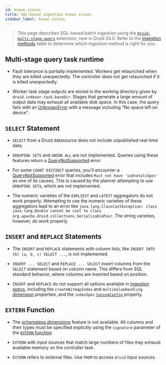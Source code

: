 ```yaml
---
id: known-issues
title: SQL-based ingestion known issues
sidebar_label: Known issues
---
```


<!--
  ~ Licensed to the Apache Software Foundation (ASF) under one
  ~ or more contributor license agreements.  See the NOTICE file
  ~ distributed with this work for additional information
  ~ regarding copyright ownership.  The ASF licenses this file
  ~ to you under the Apache License, Version 2.0 (the
  ~ "License"); you may not use this file except in compliance
  ~ with the License.  You may obtain a copy of the License at
  ~
  ~   http://www.apache.org/licenses/LICENSE-2.0
  ~
  ~ Unless required by applicable law or agreed to in writing,
  ~ software distributed under the License is distributed on an
  ~ "AS IS" BASIS, WITHOUT WARRANTIES OR CONDITIONS OF ANY
  ~ KIND, either express or implied.  See the License for the
  ~ specific language governing permissions and limitations
  ~ under the License.
  -->

> This page describes SQL-based batch ingestion using the [`druid-multi-stage-query`](../multi-stage-query/index.md)
> extension, new in Druid 24.0. Refer to the [ingestion methods](../ingestion/index.md#batch) table to determine which
> ingestion method is right for you.

## Multi-stage query task runtime

- Fault tolerance is partially implemented. Workers get relaunched when they are killed unexpectedly. The controller does not get relaunched if it is killed unexpectedly.

- Worker task stage outputs are stored in the working directory given by `druid.indexer.task.baseDir`. Stages that
generate a large amount of output data may exhaust all available disk space. In this case, the query fails with
an [UnknownError](./reference.md#error_UnknownError) with a message including "No space left on device".

## `SELECT` Statement

- `SELECT` from a Druid datasource does not include unpublished real-time data.

- `GROUPING SETS` and `UNION ALL` are not implemented. Queries using these features return a
  [QueryNotSupported](reference.md#error_QueryNotSupported) error.

- For some `COUNT DISTINCT` queries, you'll encounter a [QueryNotSupported](reference.md#error_QueryNotSupported) error
  that includes `Must not have 'subtotalsSpec'` as one of its causes. This is caused by the planner attempting to use
  `GROUPING SET`s, which are not implemented.

- The numeric varieties of the `EARLIEST` and `LATEST` aggregators do not work properly. Attempting to use the numeric
  varieties of these aggregators lead to an error like
  `java.lang.ClassCastException: class java.lang.Double cannot be cast to class org.apache.druid.collections.SerializablePair`.
  The string varieties, however, do work properly.

## `INSERT` and `REPLACE` Statements

- The `INSERT` and `REPLACE` statements with column lists, like `INSERT INTO tbl (a, b, c) SELECT ...`, is not implemented.

- `INSERT ... SELECT` and `REPLACE ... SELECT` insert columns from the `SELECT` statement based on column name. This
differs from SQL standard behavior, where columns are inserted based on position.

- `INSERT` and `REPLACE` do not support all options available in [ingestion specs](../ingestion/ingestion-spec.md),
including the `createBitmapIndex` and `multiValueHandling` [dimension](../ingestion/ingestion-spec.md#dimension-objects)
properties, and the `indexSpec` [`tuningConfig`](../ingestion/ingestion-spec.md#tuningconfig) property.

## `EXTERN` Function

- The [schemaless dimensions](../ingestion/ingestion-spec.md#inclusions-and-exclusions)
  feature is not available. All columns and their types must be specified explicitly using the `signature` parameter
  of the [`EXTERN` function](reference.md#extern-function).

- `EXTERN` with input sources that match large numbers of files may exhaust available memory on the controller task.

- `EXTERN` refers to external files. Use `FROM` to access `druid` input sources.
